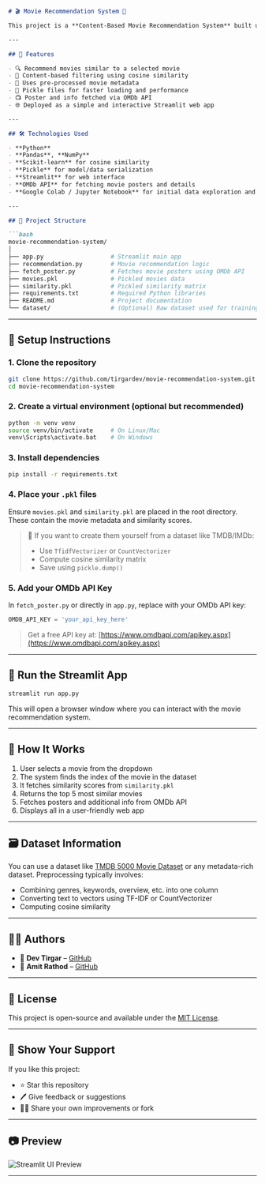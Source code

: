 ````markdown
# 🎬 Movie Recommendation System 🎥

This project is a **Content-Based Movie Recommendation System** built using **Python**, **Streamlit**, and **Machine Learning**. The system suggests movies based on a given movie title by computing the similarity score between movies using their content features.

---

## 📌 Features

- 🔍 Recommend movies similar to a selected movie
- 🧠 Content-based filtering using cosine similarity
- 🎯 Uses pre-processed movie metadata
- 💾 Pickle files for faster loading and performance
- 📺 Poster and info fetched via OMDb API
- 🌐 Deployed as a simple and interactive Streamlit web app

---

## 🛠️ Technologies Used

- **Python**
- **Pandas**, **NumPy**
- **Scikit-learn** for cosine similarity
- **Pickle** for model/data serialization
- **Streamlit** for web interface
- **OMDb API** for fetching movie posters and details
- **Google Colab / Jupyter Notebook** for initial data exploration and model training

---

## 📂 Project Structure

```bash
movie-recommendation-system/
│
├── app.py                   # Streamlit main app
├── recommendation.py        # Movie recommendation logic
├── fetch_poster.py          # Fetches movie posters using OMDb API
├── movies.pkl               # Pickled movies data
├── similarity.pkl           # Pickled similarity matrix
├── requirements.txt         # Required Python libraries
├── README.md                # Project documentation
└── dataset/                 # (Optional) Raw dataset used for training
````

---

## 🔧 Setup Instructions

### 1. Clone the repository

```bash
git clone https://github.com/tirgardev/movie-recommendation-system.git
cd movie-recommendation-system
```

### 2. Create a virtual environment (optional but recommended)

```bash
python -m venv venv
source venv/bin/activate     # On Linux/Mac
venv\Scripts\activate.bat    # On Windows
```

### 3. Install dependencies

```bash
pip install -r requirements.txt
```

### 4. Place your `.pkl` files

Ensure `movies.pkl` and `similarity.pkl` are placed in the root directory. These contain the movie metadata and similarity scores.

> 🔐 If you want to create them yourself from a dataset like TMDB/IMDb:
>
> * Use `TfidfVectorizer` or `CountVectorizer`
> * Compute cosine similarity matrix
> * Save using `pickle.dump()`

### 5. Add your OMDb API Key

In `fetch_poster.py` or directly in `app.py`, replace with your OMDb API key:

```python
OMDB_API_KEY = 'your_api_key_here'
```

> Get a free API key at: [https://www.omdbapi.com/apikey.aspx](https://www.omdbapi.com/apikey.aspx)

---

## 🚀 Run the Streamlit App

```bash
streamlit run app.py
```

This will open a browser window where you can interact with the movie recommendation system.

---

## 🧠 How It Works

1. User selects a movie from the dropdown
2. The system finds the index of the movie in the dataset
3. It fetches similarity scores from `similarity.pkl`
4. Returns the top 5 most similar movies
5. Fetches posters and additional info from OMDb API
6. Displays all in a user-friendly web app

---

## 🗃️ Dataset Information

You can use a dataset like [TMDB 5000 Movie Dataset](https://www.kaggle.com/datasets/tmdb/tmdb-movie-metadata) or any metadata-rich dataset. Preprocessing typically involves:

* Combining genres, keywords, overview, etc. into one column
* Converting text to vectors using TF-IDF or CountVectorizer
* Computing cosine similarity

---

## 🧑‍💻 Authors

* 🔸 **Dev Tirgar** – [GitHub](https://github.com/tirgardev)
* 🤝 **Amit Rathod** – [GitHub](https://github.com/Amit-Rathod03)

---

## 📃 License

This project is open-source and available under the [MIT License](LICENSE).

---

## 🌟 Show Your Support

If you like this project:

* ⭐ Star this repository
* 🖊️ Give feedback or suggestions
* 🧑‍💼 Share your own improvements or fork

---

## 📷 Preview

![Streamlit UI Preview](https://user-images.githubusercontent.com/your-screenshot-url)

---

```
